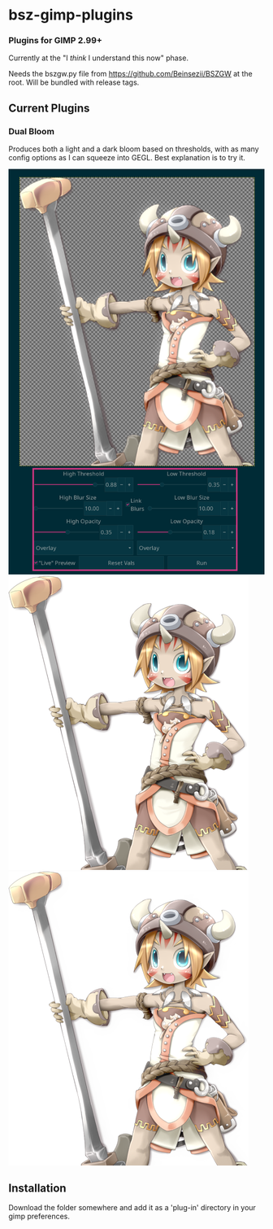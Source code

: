 # bsz-gimp-plugins
### Plugins for GIMP 2.99+
Currently at the "I *think* I understand this now" phase.

Needs the bszgw.py file from https://github.com/Beinsezii/BSZGW at the root. Will be bundled with release tags.

## Current Plugins
### Dual Bloom
Produces both a light and a dark bloom based on thresholds, with as many config options as I can squeeze into GEGL. Best explanation is to try it.
<div class="column">
<img src="./bsz-dualbloom/during.png" />
<div class="row">
<img src="./bsz-dualbloom/before.png" />
<img src="./bsz-dualbloom/after.png" />
</div>
</div>

## Installation
Download the folder somewhere and add it as a 'plug-in' directory in your gimp preferences.
